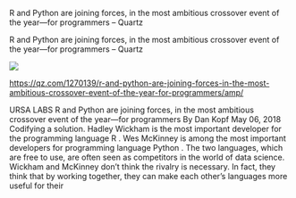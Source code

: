 R and Python are joining forces, in the most ambitious crossover event of the year—for programmers – Quartz

R and Python are joining forces, in the most ambitious crossover event of the year—for programmers – Quartz

![](../_resources/430b0f02997277a74af68a111013e949.png)

[](../_resources/ec74b96628464121a9f64d2e8ed4a464.bin)https://qz.com/1270139/r-and-python-are-joining-forces-in-the-most-ambitious-crossover-event-of-the-year-for-programmers/amp/

URSA LABS R and Python are joining forces, in the most ambitious crossover event of the year—for programmers By Dan Kopf May 06, 2018 Codifying a solution. Hadley Wickham is the most important developer for the programming language R . Wes McKinney is among the most important developers for programming language Python . The two languages, which are free to use, are often seen as competitors in the world of data science. Wickham and McKinney don’t think the rivalry is necessary. In fact, they think that by working together, they can make each other’s languages more useful for their